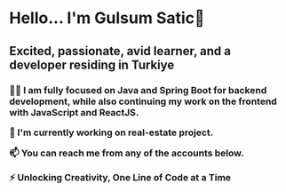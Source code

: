<!DOCTYPE html>
<html>
<head>
<h1>Hello... I'm Gulsum Satic👋 </h2>
<h2> Excited, passionate, avid learner, and a developer residing in Turkiye </h2>
</head>
<body>


<h3> 
     
👨‍💻 I am fully focused on Java and Spring Boot for backend development,
     while also continuing my work on the frontend with JavaScript and ReactJS.
     
🔭  I'm currently working on real-estate project.

📫 You can reach me from any of the accounts below.

⚡ Unlocking Creativity, One Line of Code at a Time</h3>
<p></p>



</body>
</html>
